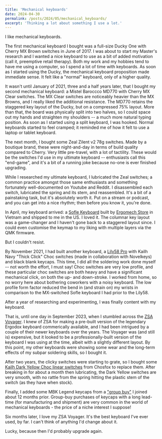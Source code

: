 ```yaml
---
title: 'Mechanical keyboards'
date: 2024-04-30
permalink: /posts/2024/05/mechanical_keyboards/
excerpt: 'Thinking a lot about something I use a lot.'
---
```


I like mechanical keyboards.

The first mechanical keyboard I bought was a full-size Ducky One with Cherry MX Brown switches in June of 2017. I was about to start my Master's research and I wanted a nice keyboard to use as a bit of added motivation (call it, preemptive retail therapy). Both my work and my hobbies tend to have me using a computer, so I spend a lot of time with keyboards. As soon as I started using the Ducky, the mechanical keyboard proposition made immediate sense. It felt like a "normal" keyboard, only of a higher quality.

<!--
The MX Brown is a tactile switch, meaning the stem has a slight bump around the activation point of the switch. In theory, this helps the user feel when to stop pressing the key to avoid "bottoming-out", where you run out of travel and bump against the board itself, causing stress to the fingers. But the MX Brown has very light tactility, and it was barely noticeable to me. I tend to be a heavy-fingered typist, so I bought some O-rings from Amazon to install onto the stem of the keycap and provide a softer landing for my fingers. 
-->

It wasn't until January of 2021, three and a half years later, that I bought my second mechanical keyboard: a Mistel Baroccco MD770 with Cherry MX Clear switches. The MX Clear switches are noticeably heavier than the MX Browns, and I really liked the additional resistance. The MD770 retains the staggered key layout of the Ducky, but on a compressed 75% layout. More than that, the board was physically split into two halves, so I could space out my hands and straighten my shoulders -- a much more natural typing position. As soon as I started using a split keyboard, I was hooked. Normal keyboards started to feel cramped; it reminded me of how it felt to use a laptop or tablet keyboard.

<!-- Then, I really caught the bug (fortunately, not of the COVID variety). -->

The next month, I bought some Zeal Zilent v2 78g switches. Made by a boutique brand, these were night-and-day in terms of build quality compared to Cherry. Very little pre-travel, with a lot of tactility. These would be the switches I'd use in my ultimate keyboard -- enthusiasts call this "end-game", and it's a bit of a running joke because no-one is ever finished upgrading.

While I researched my ultimate keyboard, I lubricated the Zeal switches; a common practice amongst those same enthusiasts and something fortunately well-documented on Youtube and Reddit. I disassembled each switch, lubricated the spring and its stem, and reassembled. It's a bit of a painstaking task, but it's absolutely worth it. Put on a stream or podcast, and you can get into a nice rhythm; then before you know it, you're done.

<!--
In March, I had built a numpad that used an open-source layout I'd found online, with the Zeal switches and some keycaps from KBDfans.
-->

In April, my keyboard arrived: a [Sofle Keyboard](https://github.com/josefadamcik/SofleKeyboard) built by [Ergomech Store](https://ergomech.store/) in Vietnam and shipped to me in the US. I loved it. The columnar key layout was a game-changer and I haven't gone back to a staggered layout since. I could even customise the keymap to my liking with multiple layers via the QMK firmware.

But I couldn't resist. 

By November 2021, I had built another keyboard, a [Lily58 Pro](https://github.com/kata0510/Lily58) with Kailh Navy "Thick Click" Choc switches (made in collaboration with Novelkeys) and black blank keycaps. This time, I did all the soldering work done myself -- not worth the effort, I must say! Choc switches are very low profile, and these particular choc switches are both heavy and have a significant mechanical click, on both the up- and down-stroke. I worked from home, so no worry here about bothering coworkers with a noisy keyboard. The low profile form factor reduced the bend in (and strain on) my wrists in comparison to the MX-switched Sofle keyboard I had prior to the Lily58.

After a year of researching and experimenting, I was finally content with my keyboard. 

That is, until one day in September 2023, when I stumbled across the [ZSA Voyager](https://www.zsa.io/voyager). I knew of ZSA for making a pre-built version of the legendary Ergodox keyboard commerically available, and I had been intrigued by a couple of their newer keyboards over the years. The Voyager was (and still is) expensive, but it looked to be a professionally-built version of the keyboard I was using at the time, albeit with a slightly different layout. By this point, my other keyboards were showing some wear and the long-term effects of my subpar soldering skills, so I bought it.

After two years, the clicky switches were starting to grate, so I bought some [Kailh Dark Yellow Choc linear switches](https://chosfox.com/products/kailh-chocs?variant=42514647744706) from Chosfox to replace them. After breaking in for about a month then lubricating, the Dark Yellow switches are very smooth, with no rattle from the spring hitting the plastic stem of the switch (as they have when stock). 

Finally, I added some MBK Legend keycaps from a ["group buy"](https://www.reddit.com/r/MechanicalKeyboards/comments/kxom8h/mbk_legend_group_buy_is_live/) I joined about 12 months prior. Group-buy purchases of keycaps with a long lead-time (for manufacturing and shipment) are very common in the world of mechanical keyboards - the price of a niche interest I suppose!

Six months later, I love my ZSA Voyager. It's the best keyboard I've ever used, by far. I can't think of anything I'd change about it.

Lucky, because then I'd probably upgrade again.

